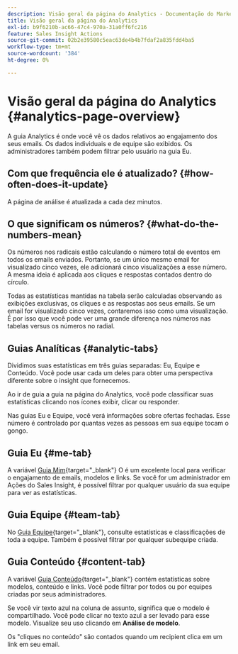 ```yaml
---
description: Visão geral da página do Analytics - Documentação do Marketo - Documentação do produto
title: Visão geral da página do Analytics
exl-id: b9f6210b-ac66-47c4-970a-31a0ff6fc216
feature: Sales Insight Actions
source-git-commit: 02b2e39580c5eac63de4b4b7fdaf2a835fdd4ba5
workflow-type: tm+mt
source-wordcount: '384'
ht-degree: 0%

---
```


# Visão geral da página do Analytics {#analytics-page-overview}

A guia Analytics é onde você vê os dados relativos ao engajamento dos seus emails. Os dados individuais e de equipe são exibidos. Os administradores também podem filtrar pelo usuário na guia Eu.

## Com que frequência ele é atualizado? {#how-often-does-it-update}

A página de análise é atualizada a cada dez minutos.

## O que significam os números? {#what-do-the-numbers-mean}

Os números nos radicais estão calculando o número total de eventos em todos os emails enviados. Portanto, se um único mesmo email for visualizado cinco vezes, ele adicionará cinco visualizações a esse número. A mesma ideia é aplicada aos cliques e respostas contados dentro do círculo.

Todas as estatísticas mantidas na tabela serão calculadas observando as exibições exclusivas, os cliques e as respostas aos seus emails. Se um email for visualizado cinco vezes, contaremos isso como uma visualização. É por isso que você pode ver uma grande diferença nos números nas tabelas versus os números no radial.

## Guias Analíticas {#analytic-tabs}

Dividimos suas estatísticas em três guias separadas: Eu, Equipe e Conteúdo. Você pode usar cada um deles para obter uma perspectiva diferente sobre o insight que fornecemos.

Ao ir de guia a guia na página do Analytics, você pode classificar suas estatísticas clicando nos ícones exibir, clicar ou responder.

Nas guias Eu e Equipe, você verá informações sobre ofertas fechadas. Esse número é controlado por quantas vezes as pessoas em sua equipe tocam o gongo.

## Guia Eu {#me-tab}

A variável [Guia Mim](/help/marketo/product-docs/marketo-sales-insight/actions/analytics/understanding-the-me-tab.md){target="_blank"} O é um excelente local para verificar o engajamento de emails, modelos e links. Se você for um administrador em Ações do Sales Insight, é possível filtrar por qualquer usuário da sua equipe para ver as estatísticas.

## Guia Equipe {#team-tab}

No [Guia Equipe](/help/marketo/product-docs/marketo-sales-insight/actions/analytics/understanding-the-team-tab.md){target="_blank"}, consulte estatísticas e classificações de toda a equipe. Também é possível filtrar por qualquer subequipe criada.

## Guia Conteúdo {#content-tab}

A variável [Guia Conteúdo](/help/marketo/product-docs/marketo-sales-insight/actions/analytics/understanding-the-content-tab.md){target="_blank"} contém estatísticas sobre modelos, conteúdo e links. Você pode filtrar por todos ou por equipes criadas por seus administradores.

Se você vir texto azul na coluna de assunto, significa que o modelo é compartilhado. Você pode clicar no texto azul a ser levado para esse modelo. Visualize seu uso clicando em **Análise de modelo**.

Os &quot;cliques no conteúdo&quot; são contados quando um recipient clica em um link em seu email.
